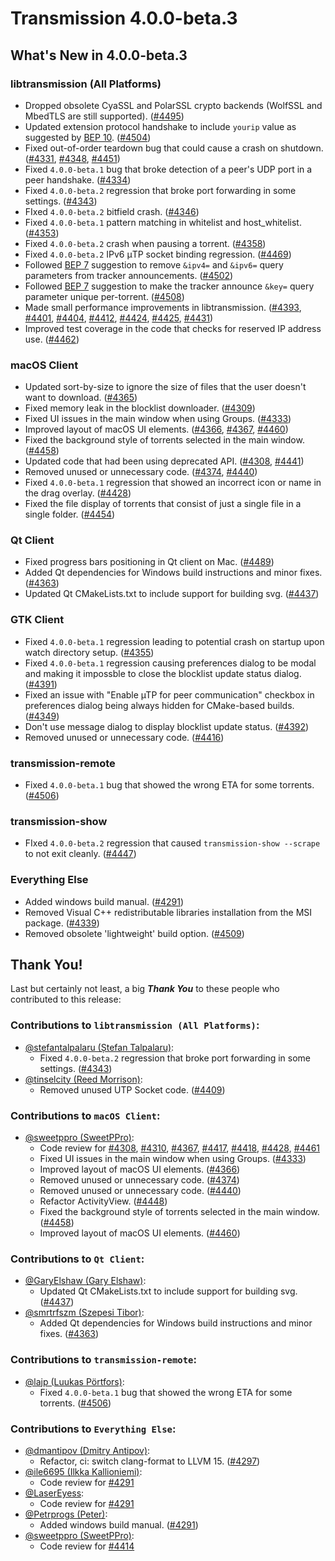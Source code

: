 # Transmission 4.0.0-beta.3

## What's New in 4.0.0-beta.3

### libtransmission (All Platforms)

* Dropped obsolete CyaSSL and PolarSSL crypto backends (WolfSSL and MbedTLS are still supported). ([#4495](https://github.com/transmission/transmission/pull/4495))
* Updated extension protocol handshake to include `yourip` value as suggested by [BEP 10](https://www.bittorrent.org/beps/bep_0010.html). ([#4504](https://github.com/transmission/transmission/pull/4504))
* Fixed out-of-order teardown bug that could cause a crash on shutdown. ([#4331](https://github.com/transmission/transmission/pull/4331), [#4348](https://github.com/transmission/transmission/pull/4348), [#4451](https://github.com/transmission/transmission/pull/4451))
* Fixed `4.0.0-beta.1` bug that broke detection of a peer's UDP port in a peer handshake. ([#4334](https://github.com/transmission/transmission/pull/4334))
* Fixed `4.0.0-beta.2` regression that broke port forwarding in some settings. ([#4343](https://github.com/transmission/transmission/pull/4343))
* FIxed `4.0.0-beta.2` bitfield crash. ([#4346](https://github.com/transmission/transmission/pull/4346))
* Fixed `4.0.0-beta.1` pattern matching in whitelist and host_whitelist. ([#4353](https://github.com/transmission/transmission/pull/4353))
* Fixed `4.0.0-beta.2` crash when pausing a torrent. ([#4358](https://github.com/transmission/transmission/pull/4358))
* Fixed `4.0.0-beta.2` IPv6 μTP socket binding regression. ([#4469](https://github.com/transmission/transmission/pull/4469))
* Followed [BEP 7](https://www.bittorrent.org/beps/bep_0007.html) suggestion to remove `&ipv4=` and `&ipv6=` query parameters from tracker announcements. ([#4502](https://github.com/transmission/transmission/pull/4502))
* Followed [BEP 7](https://www.bittorrent.org/beps/bep_0007.html) suggestion to make the tracker announce `&key=`  query parameter unique per-torrent. ([#4508](https://github.com/transmission/transmission/pull/4508))
* Made small performance improvements in libtransmission. ([#4393](https://github.com/transmission/transmission/pull/4393), [#4401](https://github.com/transmission/transmission/pull/4401), [#4404](https://github.com/transmission/transmission/pull/4404), [#4412](https://github.com/transmission/transmission/pull/4412), [#4424](https://github.com/transmission/transmission/pull/4424), [#4425](https://github.com/transmission/transmission/pull/4425), [#4431](https://github.com/transmission/transmission/pull/4431))
* Improved test coverage in the code that checks for reserved IP address use. ([#4462](https://github.com/transmission/transmission/pull/4462))

### macOS Client

* Updated sort-by-size to ignore the size of files that the user doesn't want to download. ([#4365](https://github.com/transmission/transmission/pull/4365))
* Fixed memory leak in the blocklist downloader. ([#4309](https://github.com/transmission/transmission/pull/4309))
* Fixed UI issues in the main window when using Groups. ([#4333](https://github.com/transmission/transmission/pull/4333))
* Improved layout of macOS UI elements. ([#4366](https://github.com/transmission/transmission/pull/4366), [#4367](https://github.com/transmission/transmission/pull/4367), [#4460](https://github.com/transmission/transmission/pull/4460))
* Fixed the background style of torrents selected in the main window. ([#4458](https://github.com/transmission/transmission/pull/4458))
* Updated code that had been using deprecated API. ([#4308](https://github.com/transmission/transmission/pull/4308), [#4441](https://github.com/transmission/transmission/pull/4441))
* Removed unused or unnecessary code. ([#4374](https://github.com/transmission/transmission/pull/4374), [#4440](https://github.com/transmission/transmission/pull/4440))
* Fixed `4.0.0-beta.1` regression that showed an incorrect icon or name in the drag overlay. ([#4428](https://github.com/transmission/transmission/pull/4428))
* Fixed the file display of torrents that consist of just a single file in a single folder. ([#4454](https://github.com/transmission/transmission/pull/4454))

### Qt Client

* Fixed progress bars positioning in Qt client on Mac. ([#4489](https://github.com/transmission/transmission/pull/4489))
* Added Qt dependencies for Windows build instructions and minor fixes. ([#4363](https://github.com/transmission/transmission/pull/4363))
* Updated Qt CMakeLists.txt to include support for building svg. ([#4437](https://github.com/transmission/transmission/pull/4437))

### GTK Client

* Fixed `4.0.0-beta.1` regression leading to potential crash on startup upon watch directory setup. ([#4355](https://github.com/transmission/transmission/pull/4355))
* Fixed `4.0.0-beta.1` regression causing preferences dialog to be modal and making it impossble to close the blocklist update status dialog. ([#4391](https://github.com/transmission/transmission/pull/4391))
* Fixed an issue with "Enable µTP for peer communication" checkbox in preferences dialog being always hidden for CMake-based builds. ([#4349](https://github.com/transmission/transmission/pull/4349))
* Don't use message dialog to display blocklist update status. ([#4392](https://github.com/transmission/transmission/pull/4392))
* Removed unused or unnecessary code. ([#4416](https://github.com/transmission/transmission/pull/4416))

### transmission-remote

* Fixed `4.0.0-beta.1` bug that showed the wrong ETA for some torrents. ([#4506](https://github.com/transmission/transmission/pull/4506))

### transmission-show

* FIxed `4.0.0-beta.2` regression that caused `transmission-show --scrape` to not exit cleanly. ([#4447](https://github.com/transmission/transmission/pull/4447))

### Everything Else

* Added windows build manual. ([#4291](https://github.com/transmission/transmission/pull/4291))
* Removed Visual C++ redistributable libraries installation from the MSI package. ([#4339](https://github.com/transmission/transmission/pull/4339))
* Removed obsolete 'lightweight' build option. ([#4509](https://github.com/transmission/transmission/pull/4509))

## Thank You!

Last but certainly not least, a big ***Thank You*** to these people who contributed to this release:

### Contributions to `libtransmission (All Platforms)`:

* [@stefantalpalaru (Ștefan Talpalaru)](https://github.com/stefantalpalaru):
  * Fixed `4.0.0-beta.2` regression that broke port forwarding in some settings. ([#4343](https://github.com/transmission/transmission/pull/4343))
* [@tinselcity (Reed Morrison)](https://github.com/tinselcity):
  * Removed unused UTP Socket code. ([#4409](https://github.com/transmission/transmission/pull/4409))

### Contributions to `macOS Client`:

* [@sweetppro (SweetPPro)](https://github.com/sweetppro):
  * Code review for [#4308](https://github.com/transmission/transmission/pull/4308), [#4310](https://github.com/transmission/transmission/pull/4310), [#4367](https://github.com/transmission/transmission/pull/4367), [#4417](https://github.com/transmission/transmission/pull/4417), [#4418](https://github.com/transmission/transmission/pull/4418), [#4428](https://github.com/transmission/transmission/pull/4428), [#4461](https://github.com/transmission/transmission/pull/4461)
  * Fixed UI issues in the main window when using Groups. ([#4333](https://github.com/transmission/transmission/pull/4333))
  * Improved layout of macOS UI elements. ([#4366](https://github.com/transmission/transmission/pull/4366))
  * Removed unused or unnecessary code. ([#4374](https://github.com/transmission/transmission/pull/4374))
  * Removed unused or unnecessary code. ([#4440](https://github.com/transmission/transmission/pull/4440))
  * Refactor ActivityView. ([#4448](https://github.com/transmission/transmission/pull/4448))
  * Fixed the background style of torrents selected in the main window. ([#4458](https://github.com/transmission/transmission/pull/4458))
  * Improved layout of macOS UI elements. ([#4460](https://github.com/transmission/transmission/pull/4460))

### Contributions to `Qt Client`:

* [@GaryElshaw (Gary Elshaw)](https://github.com/GaryElshaw):
  * Updated Qt CMakeLists.txt to include support for building svg. ([#4437](https://github.com/transmission/transmission/pull/4437))
* [@smrtrfszm (Szepesi Tibor)](https://github.com/smrtrfszm):
  * Added Qt dependencies for Windows build instructions and minor fixes. ([#4363](https://github.com/transmission/transmission/pull/4363))

### Contributions to `transmission-remote`:

* [@lajp (Luukas Pörtfors)](https://github.com/lajp):
  * Fixed `4.0.0-beta.1` bug that showed the wrong ETA for some torrents. ([#4506](https://github.com/transmission/transmission/pull/4506))

### Contributions to `Everything Else`:

* [@dmantipov (Dmitry Antipov)](https://github.com/dmantipov):
  * Refactor, ci: switch clang-format to LLVM 15. ([#4297](https://github.com/transmission/transmission/pull/4297))
* [@ile6695 (Ilkka Kallioniemi)](https://github.com/ile6695):
  * Code review for [#4291](https://github.com/transmission/transmission/pull/4291)
* [@LaserEyess](https://github.com/LaserEyess):
  * Code review for [#4291](https://github.com/transmission/transmission/pull/4291)
* [@Petrprogs (Peter)](https://github.com/Petrprogs):
  * Added windows build manual. ([#4291](https://github.com/transmission/transmission/pull/4291))
* [@sweetppro (SweetPPro)](https://github.com/sweetppro):
  * Code review for [#4414](https://github.com/transmission/transmission/pull/4414)

